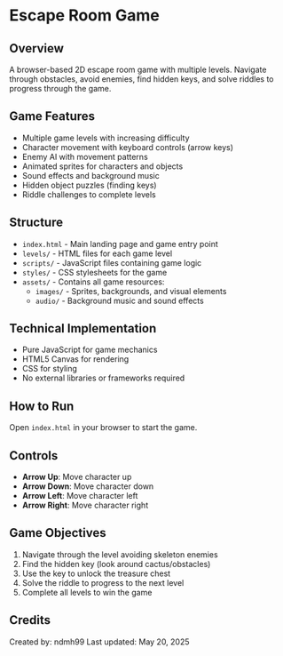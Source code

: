# Escape Room Game

## Overview
A browser-based 2D escape room game with multiple levels. Navigate through obstacles, avoid enemies, find hidden keys, and solve riddles to progress through the game.

## Game Features
- Multiple game levels with increasing difficulty
- Character movement with keyboard controls (arrow keys)
- Enemy AI with movement patterns
- Animated sprites for characters and objects
- Sound effects and background music
- Hidden object puzzles (finding keys)
- Riddle challenges to complete levels

## Structure
- `index.html` - Main landing page and game entry point
- `levels/` - HTML files for each game level
- `scripts/` - JavaScript files containing game logic
- `styles/` - CSS stylesheets for the game
- `assets/` - Contains all game resources:
  - `images/` - Sprites, backgrounds, and visual elements
  - `audio/` - Background music and sound effects

## Technical Implementation
- Pure JavaScript for game mechanics
- HTML5 Canvas for rendering
- CSS for styling
- No external libraries or frameworks required

## How to Run
Open `index.html` in your browser to start the game.

## Controls
- **Arrow Up**: Move character up
- **Arrow Down**: Move character down
- **Arrow Left**: Move character left
- **Arrow Right**: Move character right

## Game Objectives
1. Navigate through the level avoiding skeleton enemies
2. Find the hidden key (look around cactus/obstacles)
3. Use the key to unlock the treasure chest
4. Solve the riddle to progress to the next level
5. Complete all levels to win the game

## Credits
Created by: ndmh99
Last updated: May 20, 2025
